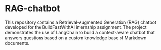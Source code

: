 # RAG-chatbot
This repository contains a Retrieval-Augmented Generation (RAG) chatbot developed for the BuildFastWithAI internship assignment. The project demonstrates the use of LangChain to build a context-aware chatbot that answers questions based on a custom knowledge base of Markdown documents. 
